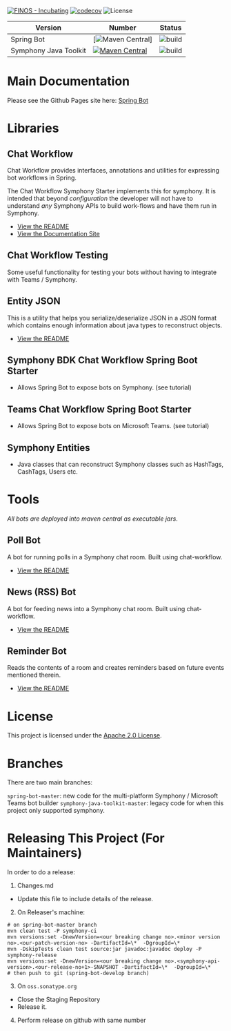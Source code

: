 [![FINOS - Incubating](https://cdn.jsdelivr.net/gh/finos/contrib-toolbox@master/images/badge-incubating.svg)](https://finosfoundation.atlassian.net/wiki/display/FINOS/Incubating)
[![codecov](https://codecov.io/gh/finos/spring-bot/branch/spring-bot-develop/graph/badge.svg?token=CSa0aaqYD0)](https://codecov.io/gh/finos/spring-bot)
![License](https://img.shields.io/github/license/finos/spring-bot)

|Version          |Number                 |Status                  |
|-----------------|-----------------------|------------------------|
|Spring Bot            |[![Maven Central](https://img.shields.io/maven-central/v/org.finos.springbot/spring-bot)]      |![build](https://github.com/finos/spring-bot/workflows/sjt-build/badge.svg)
|Symphony Java Toolkit |[![Maven Central](https://img.shields.io/maven-central/v/org.finos.symphony.toolkit/symphony-java-toolkit)](https://search.maven.org/search?q=org.finos.symphony.toolkit)|![build](https://github.com/finos/spring-bot/workflows/sjt-build/badge.svg?branch=symphony-java-toolkit-master)|

# Main Documentation

Please see the Github Pages site here:  [Spring Bot](https://finos.github.io/spring-bot)

# Libraries

## Chat Workflow

Chat Workflow provides interfaces, annotations and utilities for expressing bot workflows in Spring.

The Chat Workflow Symphony Starter implements this for symphony.  It is intended that beyond _configuration_ the developer will not have to understand _any_ Symphony APIs to build work-flows and have them run in Symphony.

 - [View the README](libs/chat-workflow/README.md)
 - [View the Documentation Site](https://finos.github.io/spring-bot) 
 
## Chat Workflow Testing

Some useful functionality for testing your bots without having to integrate with Teams / Symphony. 

## Entity JSON 

This is a utility that helps you serialize/deserialize JSON in a JSON format which contains enough information about java types to reconstruct objects.

 - [View the README](libs/entity-json/README.md)

## Symphony BDK Chat Workflow Spring Boot Starter

- Allows Spring Bot to expose bots on Symphony.  (see tutorial)

## Teams Chat Workflow Spring Boot Starter

- Allows Spring Bot to expose bots on Microsoft Teams.  (see tutorial)

## Symphony Entities

- Java classes that can reconstruct Symphony classes such as HashTags, CashTags, Users etc.

# Tools

_All bots are deployed into maven central as executable jars_.

## Poll Bot

A bot for running polls in a Symphony chat room.  Built using chat-workflow.

 - [View the README](tools/poll-bot/README.md)

## News (RSS) Bot

A bot for feeding news into a Symphony chat room.  Built using chat-workflow.

- [View the README](tools/rss-bot/README.md)


## Reminder Bot

Reads the contents of a room and creates reminders based on future events mentioned therein.

- [View the README](tools/reminder-bot/README.md)


# License

This project is licensed under the [Apache 2.0 License](LICENSE).


# Branches

There are two main branches:

`spring-bot-master`:  new code for the multi-platform Symphony / Microsoft Teams bot builder
`symphony-java-toolkit-master`: legacy code for when this project only supported symphony.

# Releasing This Project (For Maintainers)

In order to do a release:

1.  Changes.md

- Update this file to include details of the release.

2. On Releaser's machine:

```
# on spring-bot-master branch
mvn clean test -P symphony-ci
mvn versions:set -DnewVersion=<our breaking change no>.<minor version no>.<our-patch-version-no> -DartifactId=\*  -DgroupId=\*
mvn -DskipTests clean test source:jar javadoc:javadoc deploy -P symphony-release
mvn versions:set -DnewVersion=<our breaking change no>.<symphony-api-version>.<our-release-no+1>-SNAPSHOT -DartifactId=\*  -DgroupId=\*
# then push to git (spring-bot-develop branch)
```

3.  On `oss.sonatype.org`

- Close the Staging Repository
- Release it.

4.  Perform release on github with same number
 

